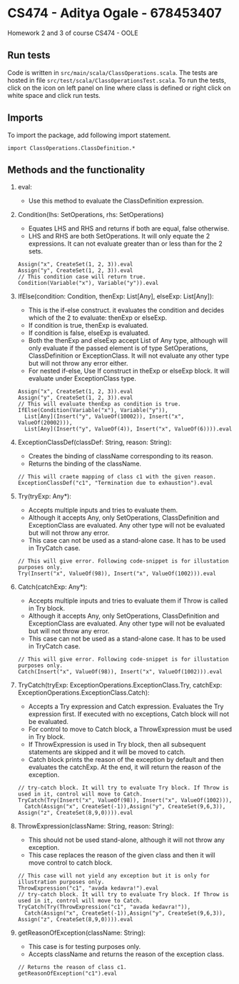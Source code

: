 # CS474 - Aditya Ogale - 678453407
Homework 2 and 3 of course CS474 - OOLE

## Run tests
Code is written in ```src/main/scala/ClassOperations.scala```. The tests are hosted in file ```src/test/scala/ClassOperationsTest.scala```. To run the tests, click on the icon on left panel on line where class is defined or right click on white space and click run tests.

## Imports
To import the package, add following import statement.
```
import ClassOperations.ClassDefinition.*
```

## Methods and the functionality
1. eval:
    - Use this method to evaluate the ClassDefinition expression.
 
2. Condition(lhs: SetOperations, rhs: SetOperations)
    - Equates LHS and RHS and returns if both are equal, false otherwise.
    - LHS and RHS are both SetOperations. It will only equate the 2 expressions. It can not evaluate greater than or less than for the 2 sets.
    
    ```
    Assign("x", CreateSet(1, 2, 3)).eval
    Assign("y", CreateSet(1, 2, 3)).eval
    // This condition case will return true.
    Condition(Variable("x"), Variable("y")).eval
    ```
    

3. IfElse(condition: Condition, thenExp: List[Any], elseExp: List[Any]):
    - This is the if-else construct. it evaluates the condition and decides which of the 2 to evaluate: thenExp or elseExp.
    - If condition is true, thenExp is evaluated.
    - If condition is false, elseExp is evaluated.
    - Both the thenExp and elseExp accept List of Any type, although will only evaluate if the passed element is of type SetOperations, ClassDefinition or ExceptionClass. It will not evaluate any other type but will not throw any error either.
    - For nested if-else, Use If construct in theExp or elseExp block. It will evaluate under ExceptionClass type.
    
    ```
    Assign("x", CreateSet(1, 2, 3)).eval
    Assign("y", CreateSet(1, 2, 3)).eval
    // This will evaluate thenExp as condition is true.
    IfElse(Condition(Variable("x"), Variable("y")),
      List[Any](Insert("y", ValueOf(10002)), Insert("x", ValueOf(20002))),
      List[Any](Insert("y", ValueOf(4)), Insert("x", ValueOf(6)))).eval
    ```
    

4. ExceptionClassDef(classDef: String, reason: String):
    - Creates the binding of className corresponding to its reason.
    - Returns the binding of the className. 
    
    ```
    // This will craete mapping of class c1 with the given reason.
    ExceptionClassDef("c1", "Termination due to exhaustion").eval
    ```
    

5. Try(tryExp: Any*):
    - Accepts multiple inputs and tries to evaluate them.
    - Although it accepts Any, only SetOperations, ClassDefinition and ExceptionClass are evaluated. Any other type will not be evaluated but will not throw any error.
    - This case can not be used as a stand-alone case. It has to be used in TryCatch case.
    
    ```
    // This will give error. Following code-snippet is for illustation purposes only.
    Try(Insert("x", ValueOf(98)), Insert("x", ValueOf(1002))).eval
    ```
    

6. Catch(catchExp: Any*):
    - Accepts multiple inputs and tries to evaluate them if Throw is called in Try block.
    - Although it accepts Any, only SetOperations, ClassDefinition and ExceptionClass are evaluated. Any other type will not be evaluated but will not throw any error.
    - This case can not be used as a stand-alone case. It has to be used in TryCatch case.
    
    ```
    // This will give error. Following code-snippet is for illustation purposes only.
    Catch(Insert("x", ValueOf(98)), Insert("x", ValueOf(1002))).eval
    ```
    

7. TryCatch(tryExp: ExceptionOperations.ExceptionClass.Try, catchExp: ExceptionOperations.ExceptionClass.Catch):
    - Accepts a Try expression and Catch expression. Evaluates the Try expression first. If executed with no exceptions, Catch block will not be evaluated.
    - For control to move to Catch block, a ThrowExpression must be used in Try block. 
    - If ThrowExpression is used in Try block, then all subsequent statements are skipped and it will be moved to catch.
    - Catch block prints the reason of the exception by default and then evaluates the catchExp. At the end, it will return the reason of the exception.
    
    ```
    // try-catch block. It will try to evaluate Try block. If Throw is used in it, control will move to Catch.
    TryCatch(Try(Insert("x", ValueOf(98)), Insert("x", ValueOf(1002))),
      Catch(Assign("x", CreateSet(-1)),Assign("y", CreateSet(9,6,3)), Assign("z", CreateSet(8,9,0)))).eval
    ```
    

8. ThrowExpression(className: String, reason: String):
    - This should not be used stand-alone, although it will not throw any exception.
    - This case replaces the reason of the given class and then it will move control to catch block.
    
    ```
    // This case will not yield any exception but it is only for illustration purposes only.
    ThrowExpression("c1", "avada kedavra!").eval
    // try-catch block. It will try to evaluate Try block. If Throw is used in it, control will move to Catch.
    TryCatch(Try(ThrowExpression("c1", "avada kedavra!")),
      Catch(Assign("x", CreateSet(-1)),Assign("y", CreateSet(9,6,3)), Assign("z", CreateSet(8,9,0)))).eval
    ```
    

9. getReasonOfException(className: String):
    - This case is for testing purposes only.
    - Accepts className and returns the reason of the exception class.
    
    ```
    // Returns the reason of class c1.
    getReasonOfException("c1").eval
    ```
    
